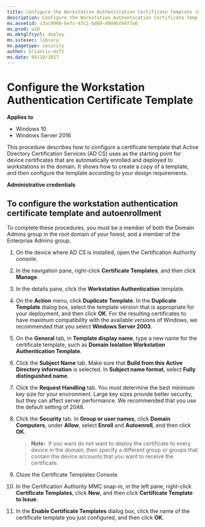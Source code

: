 ```yaml
---
title: Configure the Workstation Authentication Certificate Template (Windows 10)
description: Configure the Workstation Authentication Certificate Template
ms.assetid: c3ac9960-6efc-47c1-bd69-d9d4bf84f7a6
ms.prod: w10
ms.mktglfcycl: deploy
ms.sitesec: library
ms.pagetype: security
author: brianlic-msft
ms.date: 04/19/2017
---
```


# Configure the Workstation Authentication Certificate Template

**Applies to**
-   Windows 10
-   Windows Server 2016

This procedure describes how to configure a certificate template that Active Directory Certification Services (AD CS) uses as the starting point for device certificates that are automatically enrolled and deployed to workstations in the domain. It shows how to create a copy of a template, and then configure the template according to your design requirements.

**Administrative credentials**

## To configure the workstation authentication certificate template and autoenrollment
To complete these procedures, you must be a member of both the Domain Admins group in the root domain of your forest, and a member of the Enterprise Admins group.


1.  On the device where AD CS is installed, open the Certification Authority console.

2.  In the navigation pane, right-click **Certificate Templates**, and then click **Manage**.

3.  In the details pane, click the **Workstation Authentication** template.

4.  On the **Action** menu, click **Duplicate Template**. In the **Duplicate Template** dialog box, select the template version that is appropriate for your deployment, and then click **OK**. For the resulting certificates to have maximum compatibility with the available versions of Windows, we recommended that you select **Windows Server 2003**.

5.  On the **General** tab, in **Template display name**, type a new name for the certificate template, such as **Domain Isolation Workstation Authentication Template**.

6.  Click the **Subject Name** tab. Make sure that **Build from this Active Directory information** is selected. In **Subject name format**, select **Fully distinguished name**.

7.  Click the **Request Handling** tab. You must determine the best minimum key size for your environment. Large key sizes provide better security, but they can affect server performance. We recommended that you use the default setting of 2048.

8.  Click the **Security** tab. In **Group or user names**, click **Domain Computers**, under **Allow**, select **Enroll** and **Autoenroll**, and then click **OK**.

    >**Note:**  If you want do not want to deploy the certificate to every device in the domain, then specify a different group or groups that contain the device accounts that you want to receive the certificate.

9.  Close the Certificate Templates Console.

10. In the Certification Authority MMC snap-in, in the left pane, right-click **Certificate Templates**, click **New**, and then click **Certificate Template to Issue**.

11. In the **Enable Certificate Templates** dialog box, click the name of the certificate template you just configured, and then click **OK**.
